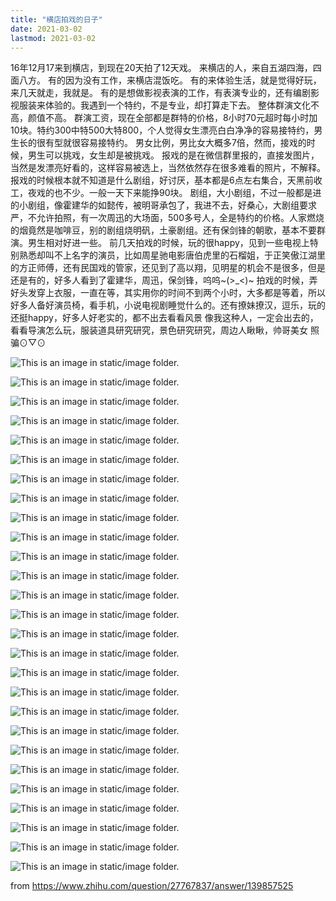 ```yaml
---
title: "横店拍戏的日子"
date: 2021-03-02
lastmod: 2021-03-02
---
```


16年12月17来到横店，到现在20天拍了12天戏。
来横店的人，来自五湖四海，四面八方。
有的因为没有工作，来横店混饭吃。
有的来体验生活，就是觉得好玩，来几天就走，我就是。
有的是想做影视表演的工作，有表演专业的，还有编剧影视服装来体验的。我遇到一个特约，不是专业，却打算走下去。
整体群演文化不高，颜值不高。
群演工资，现在全部都是群特的价格，8小时70元超时每小时加10块。特约300中特500大特800，个人觉得女生漂亮白白净净的容易接特约，男生长的很有型就很容易接特约。
男女比例，男比女大概多7倍，然而，接戏的时候，男生可以挑戏，女生却是被挑戏。
报戏的是在微信群里报的，直接发图片，当然是发漂亮好看的，这样容易被选上，当然依然存在很多难看的照片，不解释。
报戏的时候根本就不知道是什么剧组，好讨厌，基本都是6点左右集合，天黑前收工，夜戏的也不少。一般一天下来能挣90块。
剧组，大小剧组，不过一般都是进的小剧组，像霍建华的如懿传，被明哥承包了，我进不去，好桑心，大剧组要求严，不允许拍照，有一次周迅的大场面，500多号人，全是特约的价格。人家燃烧的烟竟然是咖啡豆，别的剧组烧明矾，土豪剧组。还有保剑锋的朝歌，基本不要群演。男生相对好进一些。
前几天拍戏的时候，玩的很happy，见到一些电视上特别熟悉却叫不上名字的演员，比如周星驰电影唐伯虎里的石榴姐，于正笑傲江湖里的方正师傅，还有民国戏的管家，还见到了高以翔，见明星的机会不是很多，但是还是有的，好多人看到了霍建华，周迅，保剑锋，呜呜~(>_<)~
拍戏的时候，弄好头发穿上衣服，一直在等，其实用你的时间不到两个小时，大多都是等着，所以好多人备好演员椅，看手机，小说电视剧睡觉什么的。还有撩妹撩汉，逗乐，玩的还挺happy，好多人好老实的，都不出去看看风景
像我这种人，一定会出去的，看看导演怎么玩，服装道具研究研究，景色研究研究，周边人瞅瞅，帅哥美女
照骗⊙▽⊙

![This is an image in `static/image` folder.](/image/actor/1.jpg)

![This is an image in `static/image` folder.](/image/actor/2.jpg)

![This is an image in `static/image` folder.](/image/actor/3.jpg)

![This is an image in `static/image` folder.](/image/actor/4.jpg)

![This is an image in `static/image` folder.](/image/actor/5.jpg)

![This is an image in `static/image` folder.](/image/actor/6.jpg)

![This is an image in `static/image` folder.](/image/actor/7.jpg)

![This is an image in `static/image` folder.](/image/actor/8.jpg)

![This is an image in `static/image` folder.](/image/actor/9.jpg)

![This is an image in `static/image` folder.](/image/actor/10.jpg)

![This is an image in `static/image` folder.](/image/actor/11.jpg)

![This is an image in `static/image` folder.](/image/actor/12.jpg)

![This is an image in `static/image` folder.](/image/actor/14.jpg)

![This is an image in `static/image` folder.](/image/actor/15.jpg)

![This is an image in `static/image` folder.](/image/actor/16.jpg)

![This is an image in `static/image` folder.](/image/actor/17.jpg)

![This is an image in `static/image` folder.](/image/actor/18.jpg)

![This is an image in `static/image` folder.](/image/actor/18.5.jpg)

![This is an image in `static/image` folder.](/image/actor/19.jpg)

![This is an image in `static/image` folder.](/image/actor/20.jpg)

![This is an image in `static/image` folder.](/image/actor/21.jpg)

![This is an image in `static/image` folder.](/image/actor/22.jpg)

![This is an image in `static/image` folder.](/image/actor/23.jpg)

![This is an image in `static/image` folder.](/image/actor/24.jpg)

![This is an image in `static/image` folder.](/image/actor/25.jpg)

![This is an image in `static/image` folder.](/image/actor/26.jpg)

![This is an image in `static/image` folder.](/image/actor/27.jpg)

from https://www.zhihu.com/question/27767837/answer/139857525
